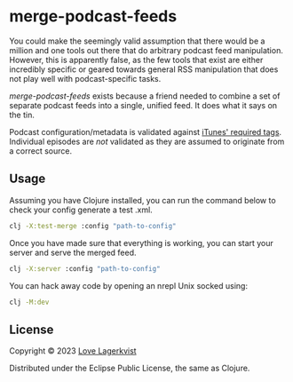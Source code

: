 # merge-podcast-feeds

You could make the seemingly valid assumption that there would be a
million and one tools out there that do arbitrary podcast feed
manipulation. However, this is apparently false, as the few tools
that exist are either incredibly specific or geared towards general
RSS manipulation that does not play well with podcast-specific tasks.

_merge-podcast-feeds_ exists because a friend needed to combine a set 
of separate podcast feeds into a single, unified feed. It does what
it says on the tin.

Podcast configuration/metadata is validated against [iTunes' required tags](https://help.apple.com/itc/podcasts_connect/#/itcb54353390).
Individual episodes are _not_ validated as they are assumed to originate
from a correct source.

## Usage

Assuming you have Clojure installed, you can run the command below to check your config generate a test .xml.

``` bash
clj -X:test-merge :config "path-to-config"
```

Once you have made sure that everything is working, you can start your server and serve the merged feed.

``` bash
clj -X:server :config "path-to-config"
```

You can hack away code by opening an nrepl Unix socked using:

``` bash
clj -M:dev
```

## License

Copyright © 2023 [Love Lagerkvist](https://motform.org)

Distributed under the Eclipse Public License, the same as Clojure.

